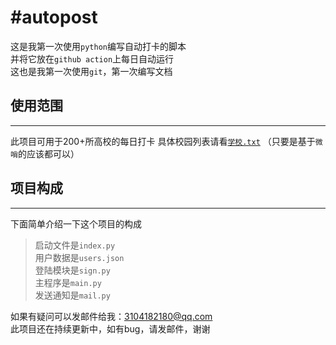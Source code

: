 #autopost
=========

这是我第一次使用`python`编写自动打卡的脚本  
并将它放在`github action`上每日自动运行  
这也是我第一次使用`git`，第一次编写文档   

## 使用范围  
----------  

此项目可用于200+所高校的每日打卡 
具体校园列表请看[`学校.txt`]("https://github.com/xsk666/autopost/blob/master/学校.txt") 
（只要是基于`微哨`的应该都可以）  

## 项目构成  
----------
下面简单介绍一下这个项目的构成
> 启动文件是`index.py`  
> 用户数据是`users.json`  
> 登陆模块是`sign.py`   
> 主程序是`main.py`  
> 发送通知是`mail.py`  
  
如果有疑问可以发邮件给我：3104182180@qq.com  
此项目还在持续更新中，如有bug，请发邮件，谢谢
